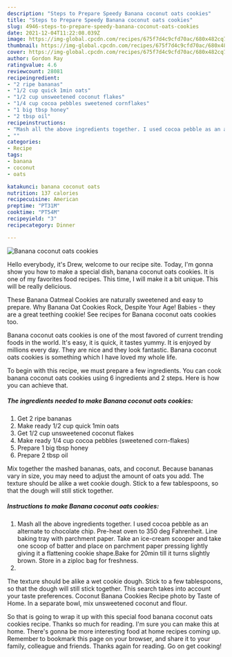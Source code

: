 ```yaml
---
description: "Steps to Prepare Speedy Banana coconut oats cookies"
title: "Steps to Prepare Speedy Banana coconut oats cookies"
slug: 4946-steps-to-prepare-speedy-banana-coconut-oats-cookies
date: 2021-12-04T11:22:08.039Z
image: https://img-global.cpcdn.com/recipes/675f7d4c9cfd70ac/680x482cq70/banana-coconut-oats-cookies-recipe-main-photo.jpg
thumbnail: https://img-global.cpcdn.com/recipes/675f7d4c9cfd70ac/680x482cq70/banana-coconut-oats-cookies-recipe-main-photo.jpg
cover: https://img-global.cpcdn.com/recipes/675f7d4c9cfd70ac/680x482cq70/banana-coconut-oats-cookies-recipe-main-photo.jpg
author: Gordon Ray
ratingvalue: 4.6
reviewcount: 28081
recipeingredient:
- "2 ripe bananas"
- "1/2 cup quick 1min oats"
- "1/2 cup unsweetened coconut flakes"
- "1/4 cup cocoa pebbles sweetened cornflakes"
- "1 big tbsp honey"
- "2 tbsp oil"
recipeinstructions:
- "Mash all the above ingredients together. I used cocoa pebble as an alternate to chocolate chip. Pre-heat oven to 350 deg Fahrenheit. Line baking tray with parchment paper. Take an ice-cream scooper and take one scoop of batter and place on parchment paper pressing lightly giving it a flattening cookie shape.Bake for 20min till it turns slightly brown. Store in a ziploc bag for freshness."
- ""
categories:
- Recipe
tags:
- banana
- coconut
- oats

katakunci: banana coconut oats 
nutrition: 137 calories
recipecuisine: American
preptime: "PT31M"
cooktime: "PT54M"
recipeyield: "3"
recipecategory: Dinner

---
```



![Banana coconut oats cookies](https://img-global.cpcdn.com/recipes/675f7d4c9cfd70ac/680x482cq70/banana-coconut-oats-cookies-recipe-main-photo.jpg)

Hello everybody, it's Drew, welcome to our recipe site. Today, I'm gonna show you how to make a special dish, banana coconut oats cookies. It is one of my favorites food recipes. This time, I will make it a bit unique. This will be really delicious.

These Banana Oatmeal Cookies are naturally sweetened and easy to prepare. Why Banana Oat Cookies Rock, Despite Your Age! Babies - they are a great teething cookie! See recipes for Banana coconut oats cookies too.

Banana coconut oats cookies is one of the most favored of current trending foods in the world. It's easy, it is quick, it tastes yummy. It is enjoyed by millions every day. They are nice and they look fantastic. Banana coconut oats cookies is something which I have loved my whole life.


To begin with this recipe, we must prepare a few ingredients. You can cook banana coconut oats cookies using 6 ingredients and 2 steps. Here is how you can achieve that.

<!--inarticleads1-->

##### The ingredients needed to make Banana coconut oats cookies:

1. Get 2 ripe bananas
1. Make ready 1/2 cup quick 1min oats
1. Get 1/2 cup unsweetened coconut flakes
1. Make ready 1/4 cup cocoa pebbles (sweetened corn-flakes)
1. Prepare 1 big tbsp honey
1. Prepare 2 tbsp oil


Mix together the mashed bananas, oats, and coconut. Because bananas vary in size, you may need to adjust the amount of oats you add. The texture should be alike a wet cookie dough. Stick to a few tablespoons, so that the dough will still stick together. 

<!--inarticleads2-->

##### Instructions to make Banana coconut oats cookies:

1. Mash all the above ingredients together. I used cocoa pebble as an alternate to chocolate chip. Pre-heat oven to 350 deg Fahrenheit. Line baking tray with parchment paper. Take an ice-cream scooper and take one scoop of batter and place on parchment paper pressing lightly giving it a flattening cookie shape.Bake for 20min till it turns slightly brown. Store in a ziploc bag for freshness.
1. 


The texture should be alike a wet cookie dough. Stick to a few tablespoons, so that the dough will still stick together. This search takes into account your taste preferences. Coconut Banana Cookies Recipe photo by Taste of Home. In a separate bowl, mix unsweetened coconut and flour. 

So that is going to wrap it up with this special food banana coconut oats cookies recipe. Thanks so much for reading. I'm sure you can make this at home. There's gonna be more interesting food at home recipes coming up. Remember to bookmark this page on your browser, and share it to your family, colleague and friends. Thanks again for reading. Go on get cooking!
